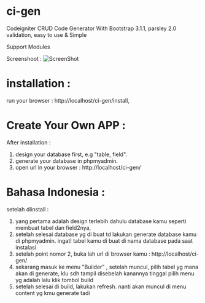 ci-gen
======

Codeigniter CRUD Code Generator With Bootstrap 3.1.1, parsley 2.0 validation, easy to use & Simple

Support Modules


Screenshoot :
![ScreenShot](https://raw.github.com/brainlabs/ci-gen/master/ss.png)




installation :
==============

run your browser : http://localhost/ci-gen/install,



Create Your Own APP :
================
After installation : 
1. design your database first, e.g "table, field".
2. generate your database in phpmyadmin.
3. open url in your browser : http://localhost/ci-gen/


Bahasa Indonesia :
===================
setelah diinstall :
1. yang pertama adalah design terlebih dahulu database kamu seperti membuat tabel dan field2nya,
2. setelah selesai database yg di buat td lakukan generate database kamu di phpmyadmin. ingat! tabel kamu di buat di nama database pada saat instalasi  
3. setelah point nomor 2, buka lah url di browser kamu : http://localhost/ci-gen/
4. sekarang masuk ke menu "Builder" , setelah muncul, pilih tabel yg mana akan di generate, klu sdh tampil disebelah kanannya tinggal pilih menu yg adalah lalu klik tombol build
5. setelah selesai di build, lakukan refresh. nanti akan muncul di menu content yg kmu generate tadi
